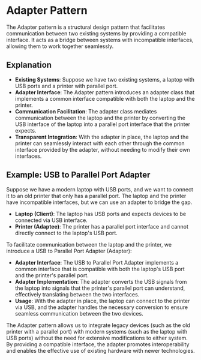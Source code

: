 # Adapter Pattern

The Adapter pattern is a structural design pattern that facilitates communication between two existing systems by providing a compatible interface. It acts as a bridge between systems with incompatible interfaces, allowing them to work together seamlessly.

## Explanation

- **Existing Systems**: Suppose we have two existing systems, a laptop with USB ports and a printer with parallel port.
- **Adapter Interface**: The Adapter pattern introduces an adapter class that implements a common interface compatible with both the laptop and the printer.
- **Communication Facilitation**: The adapter class mediates communication between the laptop and the printer by converting the USB interface of the laptop into a parallel port interface that the printer expects.
- **Transparent Integration**: With the adapter in place, the laptop and the printer can seamlessly interact with each other through the common interface provided by the adapter, without needing to modify their own interfaces.

## Example: USB to Parallel Port Adapter

Suppose we have a modern laptop with USB ports, and we want to connect it to an old printer that only has a parallel port. The laptop and the printer have incompatible interfaces, but we can use an adapter to bridge the gap.

- **Laptop (Client)**: The laptop has USB ports and expects devices to be connected via USB interface.
- **Printer (Adaptee)**: The printer has a parallel port interface and cannot directly connect to the laptop's USB port.

To facilitate communication between the laptop and the printer, we introduce a USB to Parallel Port Adapter (Adapter):

- **Adapter Interface**: The USB to Parallel Port Adapter implements a common interface that is compatible with both the laptop's USB port and the printer's parallel port.
- **Adapter Implementation**: The adapter converts the USB signals from the laptop into signals that the printer's parallel port can understand, effectively translating between the two interfaces.
- **Usage**: With the adapter in place, the laptop can connect to the printer via USB, and the adapter handles the necessary conversion to ensure seamless communication between the two devices.

The Adapter pattern allows us to integrate legacy devices (such as the old printer with a parallel port) with modern systems (such as the laptop with USB ports) without the need for extensive modifications to either system. By providing a compatible interface, the adapter promotes interoperability and enables the effective use of existing hardware with newer technologies.

